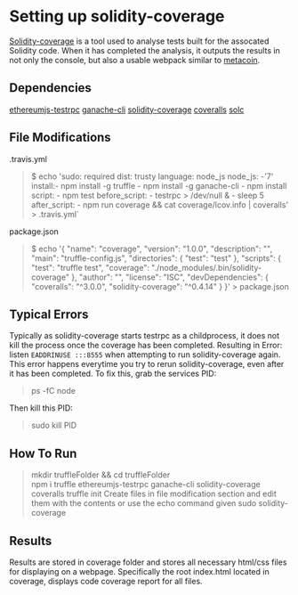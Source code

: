 # Setting up solidity-coverage

[Solidity-coverage](https://github.com/sc-forks/solidity-coverage "Solidity-coverage") is a tool used to analyse tests built for the assocated Solidity code.  When it has completed the analysis, it outputs the results in not only the console, but also a usable webpack similar to [metacoin](https://sc-forks.github.io/metacoin/ "metacoin").  

## Dependencies
[ethereumjs-testrpc](https://www.npmjs.com/package/ethereumjs-testrpc "ethereumjs-testrpc") 
[ganache-cli](https://www.npmjs.com/package/ganache-cli "ganache-cli") 
[solidity-coverage](https://www.npmjs.com/package/solidity-coverage "solidity-coverage") 
[coveralls](https://www.npmjs.com/package/coveralls "coveralls")
[solc](https://www.npmjs.com/package/solc "solc")


## File Modifications
.travis.yml
> $ echo 'sudo: required
dist: trusty
language: node_js
node_js: -'7'
install:- npm install -g truffle - npm install -g ganache-cli - npm install
script: - npm test
before_script: - testrpc > /dev/null & - sleep 5
after_script: - npm run coverage && cat coverage/lcov.info | coveralls' > .travis.yml`



package.json
> $ echo '{
  "name": "coverage",
  "version": "1.0.0",
  "description": "",
  "main": "truffle-config.js",
  "directories": {
    "test": "test"
  },
  "scripts": {
    "test": "truffle test",
    "coverage": "./node_modules/.bin/solidity-coverage"
  },
  "author": "",
  "license": "ISC",
  "devDependencies": {
    "coveralls": "^3.0.0",
    "solidity-coverage": "^0.4.14"
  }
}' > package.json


## Typical Errors
Typically as solidity-coverage starts testrpc as a childprocess, it does not kill the process once the coverage has been completed.
Resulting in Error: listen `EADDRINUSE :::8555` when attempting to run solidity-coverage again.  This error happens everytime you try to rerun solidity-coverage, even after it has been completed.
To fix this, grab the services PID:
 > ps -fC node 

Then kill this PID: 
 > sudo kill PID


## How To Run
 > mkdir truffleFolder && cd truffleFolder      
 > npm i truffle ethereumjs-testrpc ganache-cli solidity-coverage coveralls
 > truffle init 
 > Create files in file modification section and edit them with the contents or use the echo command given
 > sudo solidity-coverage
     
## Results
Results are stored in coverage folder and stores all necessary html/css files for displaying on a webpage.  Specifically the root index.html located in coverage, displays code coverage report for all files. 
